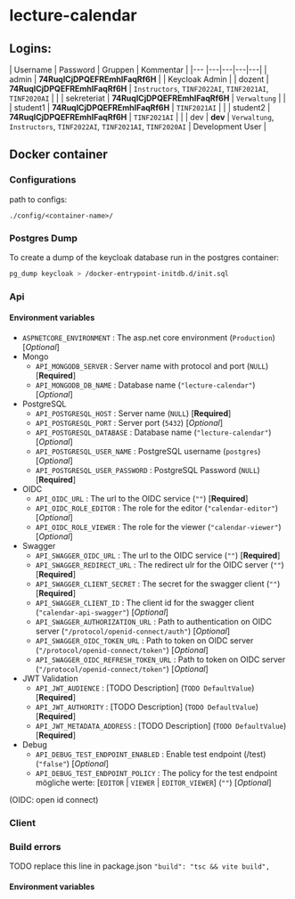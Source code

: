 # lecture-calendar

## Logins:

| Username | Password | Gruppen | Kommentar |
|--- |---|---|---|---|
| admin  | **74RuqICjDPQEFREmhIFaqRf6H** |   | Keycloak Admin |
| dozent  | **74RuqICjDPQEFREmhIFaqRf6H** | `Instructors`, `TINF2022AI`, `TINF2021AI`, `TINF2020AI` |   |
| sekreteriat | **74RuqICjDPQEFREmhIFaqRf6H** | `Verwaltung` |   |
| student1  | **74RuqICjDPQEFREmhIFaqRf6H** | `TINF2021AI` |   |
| student2  | **74RuqICjDPQEFREmhIFaqRf6H** | `TINF2021AI` |   |
| dev | **dev** | `Verwaltung`, `Instructors`, `TINF2022AI`, `TINF2021AI`, `TINF2020AI` | Development User |

## Docker container

### Configurations

path to configs:

```text
./config/<container-name>/
```

### Postgres Dump

To create a dump of the keycloak database run in the postgres container:

```sh
pg_dump keycloak > /docker-entrypoint-initdb.d/init.sql
```

### Api

#### Environment variables

- `ASPNETCORE_ENVIRONMENT` : The asp.net core environment (`Production`) [*Optional*]
- Mongo
  - `API_MONGODB_SERVER` : Server name with protocol and port (`NULL`) [**Required**]
  - `API_MONGODB_DB_NAME` : Database name (`"lecture-calendar"`) [*Optional*]
- PostgreSQL
  - `API_POSTGRESQL_HOST` : Server name (`NULL`) [**Required**]
  - `API_POSTGRESQL_PORT` : Server port (`5432`) [*Optional*]
  - `API_POSTGRESQL_DATABASE` : Database name (`"lecture-calendar"`) [*Optional*]
  - `API_POSTGRESQL_USER_NAME` : PostgreSQL username (`postgres`) [*Optional*]
  - `API_POSTGRESQL_USER_PASSWORD` : PostgreSQL Password (`NULL`) [**Required**]
- OIDC
  - `API_OIDC_URL` : The url to the OIDC service (`""`) [**Required**]
  - `API_OIDC_ROLE_EDITOR` : The role for the editor (`"calendar-editor"`) [*Optional*]
  - `API_OIDC_ROLE_VIEWER` : The role for the viewer (`"calendar-viewer"`) [*Optional*]
- Swagger
  - `API_SWAGGER_OIDC_URL` : The url to the OIDC service (`""`) [**Required**]
  - `API_SWAGGER_REDIRECT_URL` : The redirect ulr for the OIDC server (`""`) [**Required**]
  - `API_SWAGGER_CLIENT_SECRET` : The secret for the swagger client (`""`) [**Required**]
  - `API_SWAGGER_CLIENT_ID` : The client id for the swagger client (`"calendar-api-swagger"`) [*Optional*]
  - `API_SWAGGER_AUTHORIZATION_URL` : Path to authentication on OIDC server (`"/protocol/openid-connect/auth"`) [*Optional*]
  - `API_SWAGGER_OIDC_TOKEN_URL` : Path to token on OIDC server (`"/protocol/openid-connect/token"`) [*Optional*]
  - `API_SWAGGER_OIDC_REFRESH_TOKEN_URL` : Path to token on OIDC server (`"/protocol/openid-connect/token"`) [*Optional*]
- JWT Validation
  - `API_JWT_AUDIENCE` : [TODO Description] (`TODO DefaultValue`) [**Required**]
  - `API_JWT_AUTHORITY` : [TODO Description] (`TODO DefaultValue`) [**Required**]
  - `API_JWT_METADATA_ADDRESS` : [TODO Description] (`TODO DefaultValue`) [**Required**]
- Debug
  - `API_DEBUG_TEST_ENDPOINT_ENABLED` : Enable test endpoint (/test) (`"false"`) [*Optional*]
  - `API_DEBUG_TEST_ENDPOINT_POLICY` : The policy for the test endpoint mögliche werte: [`EDITOR` |  `VIEWER` | `EDITOR_VIEWER`] (`""`) [*Optional*]

(OIDC: open id connect)

### Client

### Build errors
TODO replace this line in package.json
`"build": "tsc && vite build",` 

#### Environment variables
